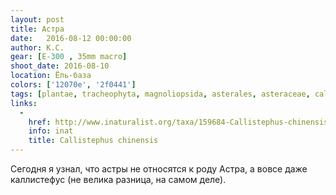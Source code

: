 ```yaml
---
layout: post
title: Астра
date:   2016-08-12 00:00:00
author: К.С.
gear: [E-300 , 35mm macro]
shoot_date: 2016-08-10
location: Ёль-база
colors: ['12070e', '2f0441']
tags: [plantae, tracheophyta, magnoliopsida, asterales, asteraceae, callistephus, callistephus chinensis]
links:
  -
    href: http://www.inaturalist.org/taxa/159684-Callistephus-chinensis
    info: inat
    title: Callistephus chinensis
---
```


Сегодня я узнал, что астры не относятся к роду Астра, а вовсе даже каллистефус (не велика разница, на самом деле).
